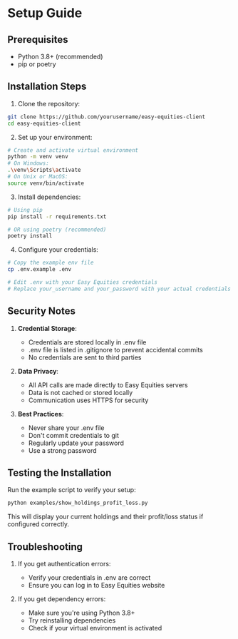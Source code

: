 # Setup Guide

## Prerequisites
- Python 3.8+ (recommended)
- pip or poetry

## Installation Steps

1. Clone the repository:
```bash
git clone https://github.com/yourusername/easy-equities-client
cd easy-equities-client
```

2. Set up your environment:
```bash
# Create and activate virtual environment
python -m venv venv
# On Windows:
.\venv\Scripts\activate
# On Unix or MacOS:
source venv/bin/activate
```

3. Install dependencies:
```bash
# Using pip
pip install -r requirements.txt

# OR using poetry (recommended)
poetry install
```

4. Configure your credentials:
```bash
# Copy the example env file
cp .env.example .env

# Edit .env with your Easy Equities credentials
# Replace your_username and your_password with your actual credentials
```

## Security Notes

1. **Credential Storage**:
   - Credentials are stored locally in .env file
   - .env file is listed in .gitignore to prevent accidental commits
   - No credentials are sent to third parties

2. **Data Privacy**:
   - All API calls are made directly to Easy Equities servers
   - Data is not cached or stored locally
   - Communication uses HTTPS for security

3. **Best Practices**:
   - Never share your .env file
   - Don't commit credentials to git
   - Regularly update your password
   - Use a strong password

## Testing the Installation

Run the example script to verify your setup:

```bash
python examples/show_holdings_profit_loss.py
```

This will display your current holdings and their profit/loss status if configured correctly.

## Troubleshooting

1. If you get authentication errors:
   - Verify your credentials in .env are correct
   - Ensure you can log in to Easy Equities website

2. If you get dependency errors:
   - Make sure you're using Python 3.8+
   - Try reinstalling dependencies
   - Check if your virtual environment is activated
